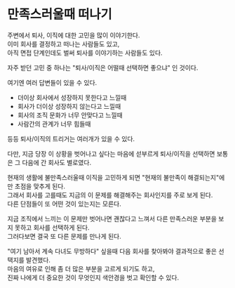# 만족스러울때 떠나기

주변에서 퇴사, 이직에 대한 고민을 많이 이야기한다.   
이미 회사를 결정하고 떠나는 사람들도 있고,  
아직 면접 단계인데도 벌써 퇴사를 이야기하는 사람들도 있다.  
  
자주 받던 고민 중 하나는 "퇴사/이직은 어떨때 선택하면 좋으냐" 인 것이다.  
  
여기엔 여러 답변들이 있을 수 있다. 

- 더이상 회사에서 성장하지 못한다고 느낄때
- 회사가 더이상 성장하지 않는다고 느낄때
- 회사의 조직 문화가 너무 안맞다고 느낄때
- 사람간의 관계가 너무 힘들때

등등 퇴사/이직의 트리거는 여러개가 있을 수 있다.  
  
다만, 지금 당장 이 상황을 벗어나고 싶다는 마음에 섣부르게 퇴사/이직을 선택하면 보통은 그 다음에 간 회사도 별로였다.  


현재의 생활에 불만족스러울때 이직을 고민하게 되면 "현재의 불만족이 해결되는지"에만 초점을 맞추게 된다.  
그래서 회사를 고를때도 지금의 이 문제를 해결해주는 회사인지를 주로 보게 된다.  
다른 단점들이 또 어떤 것이 있는지는 모른다.  

지금 조직에서 느끼는 이 문제만 벗어나면 괜찮다고 느껴서 다른 만족스러운 부분을 보지 못하고 회사를 선택하게 된다.  
그러다보면 결국 또 다른 문제를 만나게 된다.  

"여기 남아서 계속 다녀도 무방하다" 싶을때 다음 회사를 찾아봐야 결과적으로 좋은 선택지를 발견했다.  
마음의 여유로 인해 좀 더 많은 부분을 고르게 되기도 하고,  
진짜 나에게 더 중요한 것이 무엇인지 색안경을 벗고 확인할 수 있다.